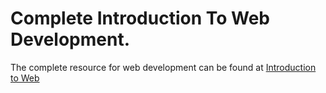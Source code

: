# Complete Introduction To Web Development.
The complete resource for web development can be found at [Introduction to Web](bit.ly/intro-web-dev)
